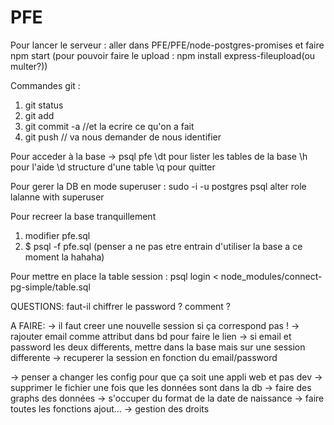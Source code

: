# PFE


Pour lancer le serveur :
aller dans PFE/PFE/node-postgres-promises et faire npm start
(pour pouvoir faire le upload : npm install express-fileupload(ou multer?))


Commandes git :
1. git status
2. git add <les nouveaux fichiers>
3. git commit -a //et la ecrire ce qu'on a fait
4. git push // va nous demander de nous identifier


Pour acceder à la base -> psql pfe
\dt pour lister les tables de la base
\h pour l'aide
\d <table> structure d'une table
\q pour quitter

Pour gerer la DB en mode superuser :
sudo -i -u postgres
psql
alter role lalanne with superuser

Pour recreer la base tranquillement
1. modifier pfe.sql
2. $ psql -f pfe.sql (penser a ne pas etre entrain d'utiliser la base a ce moment la hahaha)

Pour mettre en place la table session :
psql login < node_modules/connect-pg-simple/table.sql

QUESTIONS:
faut-il chiffrer le password ? comment ?

A FAIRE:
-> il faut creer une nouvelle session si ça correspond pas !
-> rajouter email comme attribut dans bd pour faire le lien
-> si email et password les deux differents, mettre dans la base mais sur une session differente
-> recuperer la session en fonction du email/password


-> penser a changer les config pour que ça soit une appli web et pas dev
-> supprimer le fichier une fois que les données sont dans la db
-> faire des graphs des données
-> s'occuper du format de la date de naissance
-> faire toutes les fonctions ajout...
-> gestion des droits
